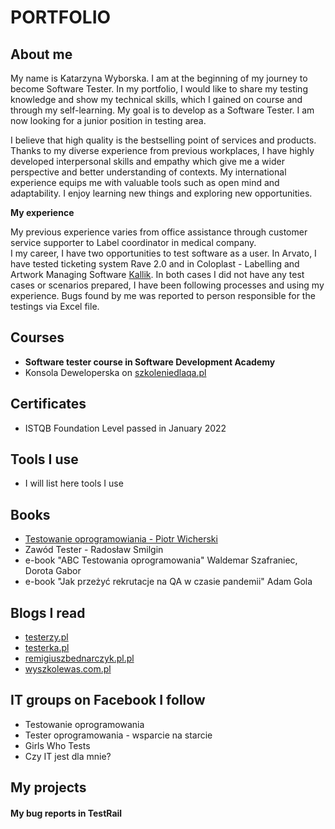 # PORTFOLIO

## About me

My name is Katarzyna Wyborska. I am at the beginning of my journey to become Software Tester.
In my portfolio, I would like to share my testing knowledge and show my technical skills, which I gained on course and through my self-learning. My goal is to develop as a Software Tester. I am now looking for a junior position in testing area. 

I believe that high quality is the bestselling point of services and products. Thanks to my diverse experience from previous workplaces, I have highly developed interpersonal skills and empathy which give me a wider perspective and better understanding of contexts. My international experience equips me with valuable tools such as open mind and adaptability. I enjoy learning new things and exploring new opportunities.

**My experience**

My previous experience varies from office assistance through customer service supporter to Label coordinator in medical company.  
I my career, I have two opportunities to test software as a user. In Arvato, I have tested ticketing system Rave 2.0 and in Coloplast - Labelling and Artwork Managing Software [Kallik](https://www.kallik.com/). In both cases I did not have any test cases or scenarios prepared, I have been following processes and using my experience. Bugs found by me was reported to person responsible for the testings via Excel file. 

## Courses

* **Software tester course in Software Development Academy**
* Konsola Deweloperska on [szkoleniedlaqa.pl](https://szkoleniedlaqa.pl/)

## Certificates

* ISTQB Foundation Level passed in January 2022

## Tools I use

* I will list here tools I use

## Books

* [Testowanie oprogramowiania - Piotr Wicherski](https://pwicherski.gitbook.io/testowanie-oprogramowania/)
* Zawód Tester - Radosław Smilgin
* e-book "ABC Testowania oprogramowania" Waldemar Szafraniec, Dorota Gabor
* e-book "Jak przeżyć rekrutacje na QA w czasie pandemii" Adam Gola

## Blogs I read

* [testerzy.pl](https://testerzy.pl/)
* [testerka.pl](http://testerka.pl/blog/)
* [remigiuszbednarczyk.pl.pl](https://remigiuszbednarczyk.pl/)
* [wyszkolewas.com.pl](https://www.wyszkolewas.com.pl/blog/)

## IT groups on Facebook I follow

* Testowanie oprogramowania
* Tester oprogramowania - wsparcie na starcie
* Girls Who Tests
* Czy IT jest dla mnie?

## My projects

#### My bug reports in TestRail
